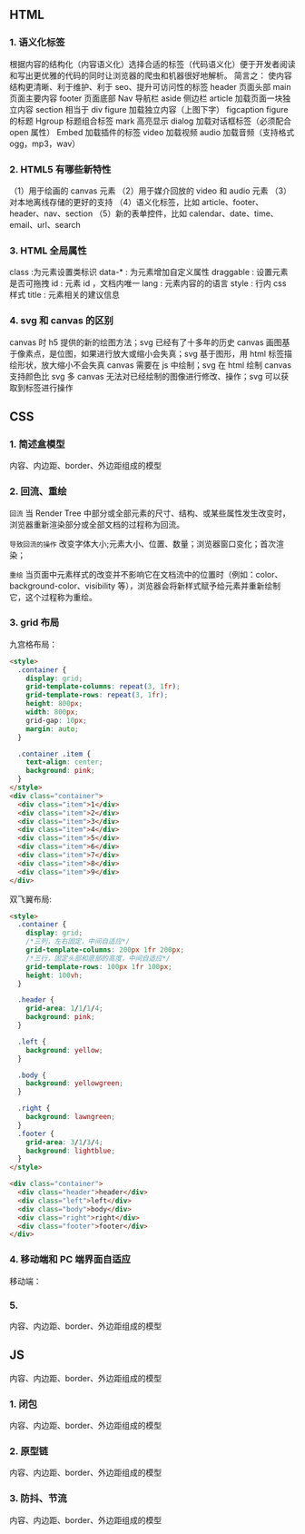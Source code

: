 ## HTML

### 1. 语义化标签

根据内容的结构化（内容语义化）选择合适的标签（代码语义化）便于开发者阅读和写出更优雅的代码的同时让浏览器的爬虫和机器很好地解析。
简言之： 使内容结构更清晰、利于维护、利于 seo、提升可访问性的标签
header 页面头部
main 页面主要内容
footer 页面底部
Nav 导航栏
aside 侧边栏
article 加载页面一块独立内容
section 相当于 div
figure 加载独立内容（上图下字）
figcaption figure 的标题
Hgroup 标题组合标签
mark 高亮显示
dialog 加载对话框标签（必须配合 open 属性）
Embed 加载插件的标签
video 加载视频
audio 加载音频（支持格式 ogg，mp3，wav）

### 2. HTML5 有哪些新特性

（1）用于绘画的 canvas 元素
（2）用于媒介回放的 video 和 audio 元素
（3）对本地离线存储的更好的支持
（4）语义化标签，比如 article、footer、header、nav、section
（5）新的表单控件，比如 calendar、date、time、email、url、search

### 3. HTML 全局属性

class :为元素设置类标识
data-\* : 为元素增加自定义属性
draggable : 设置元素是否可拖拽
id : 元素 id ，文档内唯一
lang : 元素内容的的语言
style : 行内 css 样式
title : 元素相关的建议信息

### 4. svg 和 canvas 的区别

canvas 时 h5 提供的新的绘图方法；svg 已经有了十多年的历史
canvas 画图基于像素点，是位图，如果进行放大或缩小会失真；svg 基于图形，用 html 标签描绘形状，放大缩小不会失真
canvas 需要在 js 中绘制；svg 在 html 绘制
canvas 支持颜色比 svg 多
canvas 无法对已经绘制的图像进行修改、操作；svg 可以获取到标签进行操作

## CSS

### 1. 简述盒模型

内容、内边距、border、外边距组成的模型

### 2. 回流、重绘

`回流`
当 Render Tree 中部分或全部元素的尺寸、结构、或某些属性发生改变时，浏览器重新渲染部分或全部文档的过程称为回流。

`导致回流的操作`
改变字体大小;元素大小、位置、数量；浏览器窗口变化；首次渲染；

`重绘`
当页面中元素样式的改变并不影响它在文档流中的位置时（例如：color、background-color、visibility 等），浏览器会将新样式赋予给元素并重新绘制它，这个过程称为重绘。

### 3. grid 布局

九宫格布局：

```html
<style>
  .container {
    display: grid;
    grid-template-columns: repeat(3, 1fr);
    grid-template-rows: repeat(3, 1fr);
    height: 800px;
    width: 800px;
    grid-gap: 10px;
    margin: auto;
  }

  .container .item {
    text-align: center;
    background: pink;
  }
</style>
<div class="container">
  <div class="item">1</div>
  <div class="item">2</div>
  <div class="item">3</div>
  <div class="item">4</div>
  <div class="item">5</div>
  <div class="item">6</div>
  <div class="item">7</div>
  <div class="item">8</div>
  <div class="item">9</div>
</div>
```

双飞翼布局:

```html
<style>
  .container {
    display: grid;
    /*三列，左右固定，中间自适应*/
    grid-template-columns: 200px 1fr 200px;
    /*三行，固定头部和底部的高度，中间自适应*/
    grid-template-rows: 100px 1fr 100px;
    height: 100vh;
  }

  .header {
    grid-area: 1/1/1/4;
    background: pink;
  }

  .left {
    background: yellow;
  }

  .body {
    background: yellowgreen;
  }

  .right {
    background: lawngreen;
  }
  .footer {
    grid-area: 3/1/3/4;
    background: lightblue;
  }
</style>

<div class="container">
  <div class="header">header</div>
  <div class="left">left</div>
  <div class="body">body</div>
  <div class="right">right</div>
  <div class="footer">footer</div>
</div>
```

### 4. 移动端和 PC 端界面自适应

移动端：

### 5.

内容、内边距、border、外边距组成的模型

## JS

内容、内边距、border、外边距组成的模型

### 1. 闭包

内容、内边距、border、外边距组成的模型

### 2. 原型链

内容、内边距、border、外边距组成的模型

### 3. 防抖、节流

内容、内边距、border、外边距组成的模型
